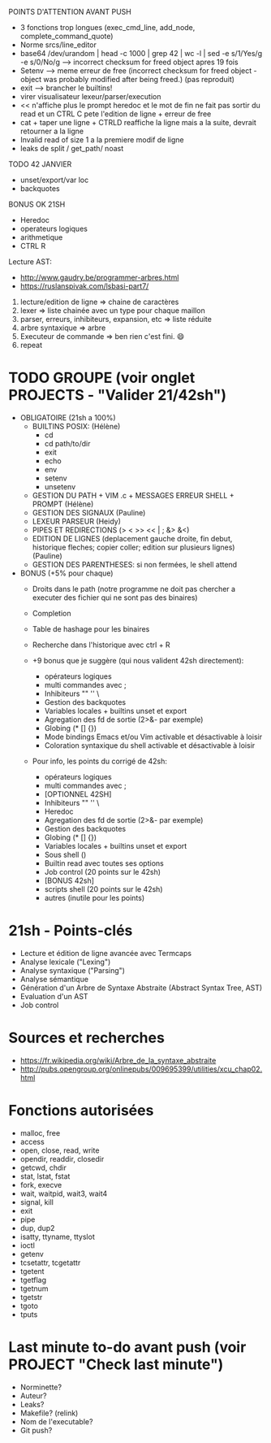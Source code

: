 POINTS D'ATTENTION AVANT PUSH
- 3 fonctions trop longues (exec_cmd_line, add_node, complete_command_quote)
- Norme srcs/line_editor
- base64 /dev/urandom | head -c 1000 | grep 42 | wc -l | sed -e s/1/Yes/g -e s/0/No/g --> incorrect checksum for freed object apres 19 fois
- Setenv --> meme erreur de free (incorrect checksum for freed object - object was probably modified after being freed.) (pas reproduit)
- exit --> brancher le builtins!
- virer visualisateur lexeur/parser/execution
- << n'affiche plus le prompt heredoc et le mot de fin ne fait pas sortir du read et un CTRL C pete l'edition de ligne + erreur de free
- cat + taper une ligne + CTRLD reaffiche la ligne mais a la suite, devrait retourner a la ligne
- Invalid read of size 1 a la premiere modif de ligne
- leaks de split / get_path/ noast


TODO 42 JANVIER
- unset/export/var loc
- backquotes
<!-- - builtins POSIX -->
<!-- + history + ! + options -->


BONUS OK 21SH
- Heredoc
- operateurs logiques
- arithmetique
- CTRL R



Lecture AST: 
- http://www.gaudry.be/programmer-arbres.html
- https://ruslanspivak.com/lsbasi-part7/

1) lecture/edition de ligne => chaine de caractères
2) lexer => liste chainée avec un type pour chaque maillon
3) parser, erreurs, inhibiteurs, expansion, etc => liste réduite
4) arbre syntaxique => arbre
5) Executeur de commande => ben rien c'est fini. :smile:
6) repeat

# TODO GROUPE (voir onglet PROJECTS - "Valider 21/42sh")
- OBLIGATOIRE (21sh a 100%)
  - BUILTINS POSIX: (Hélène)
    - cd
    - cd path/to/dir
    - exit
    - echo
    - env
    - setenv
    - unsetenv
  - GESTION DU PATH + VIM .c + MESSAGES ERREUR SHELL + PROMPT (Hélène)
  - GESTION DES SIGNAUX (Pauline)
  - LEXEUR PARSEUR (Heidy)
  - PIPES ET REDIRECTIONS (> < >> << | ; &> &<)
  - EDITION DE LIGNES (deplacement gauche droite, fin debut, historique fleches; copier coller; edition sur plusieurs lignes) (Pauline)
  - GESTION DES PARENTHESES: si non fermées, le shell attend
- BONUS (+5% pour chaque)
  - Droits dans le path (notre programme ne doit pas chercher a executer des fichier qui ne sont pas des binaires)
  - Completion
  - Table de hashage pour les binaires
  - Recherche dans l'historique avec ctrl + R
  - +9 bonus que je suggère (qui nous valident 42sh directement):
    - opérateurs logiques
    - multi commandes avec ;
    - Inhibiteurs "" '' \
    - Gestion des backquotes
    - Variables locales + builtins unset et export
    - Agregation des fd de sortie (2>&- par exemple)
    - Globing (* [] {})
    - Mode bindings Emacs et/ou Vim activable et désactivable à loisir
    - Coloration syntaxique du shell activable et désactivable à loisir
  
  - Pour info, les points du corrigé de 42sh:
    - opérateurs logiques
    - multi commandes avec ;
    - [OPTIONNEL 42SH]
    - Inhibiteurs "" '' \
    - Heredoc
    - Agregation des fd de sortie (2>&- par exemple)
    - Gestion des backquotes
    - Globing (* [] {})
    - Variables locales + builtins unset et export
    - Sous shell ()
    - Builtin read avec toutes ses options
    - Job control (20 points sur le 42sh)
    - [BONUS 42sh]
    - scripts shell (20 points sur le 42sh)
    + autres (inutile pour les points)


# 21sh - Points-clés
- Lecture et édition de ligne avancée avec Termcaps
- Analyse lexicale ("Lexing")
- Analyse syntaxique ("Parsing")
- Analyse sémantique
- Génération d'un Arbre de Syntaxe Abstraite (Abstract Syntax Tree, AST)
- Evaluation d'un AST 
- Job control

# Sources et recherches
- https://fr.wikipedia.org/wiki/Arbre_de_la_syntaxe_abstraite
- http://pubs.opengroup.org/onlinepubs/009695399/utilities/xcu_chap02.html

# Fonctions autorisées
- malloc, free
- access
- open, close, read, write
- opendir, readdir, closedir
- getcwd, chdir
- stat, lstat, fstat
- fork, execve
- wait, waitpid, wait3, wait4
- signal, kill
- exit
- pipe
- dup, dup2
- isatty, ttyname, ttyslot
- ioctl
- getenv
- tcsetattr, tcgetattr
- tgetent
- tgetflag
- tgetnum
- tgetstr
- tgoto
- tputs

# Last minute to-do avant push (voir PROJECT "Check last minute")
- Norminette?
- Auteur?
- Leaks?
- Makefile? (relink)
- Nom de l'executable?
- Git push?
